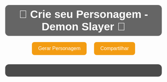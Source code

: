 <!DOCTYPE html><html lang="pt-BR">
<head>
  <meta charset="UTF-8">
  <meta name="viewport" content="width=device-width, initial-scale=1.0">
  <title>Crie seu Personagem - Demon Slayer</title>
  <style>
    body {
      background: url('https://i.imgur.com/zl0vLr1.jpeg') no-repeat center center fixed;
      background-size: cover;
      font-family: 'Arial', sans-serif;
      color: #fff;
      text-align: center;
      padding: 20px;
    }
    h1 {
      font-size: 2.5em;
      margin-bottom: 10px;
      background-color: rgba(0,0,0,0.6);
      display: inline-block;
      padding: 10px 20px;
      border-radius: 12px;
    }
    button {
      margin: 10px;
      padding: 12px 20px;
      font-size: 16px;
      border: none;
      border-radius: 8px;
      cursor: pointer;
      background-color: #f39c12;
      color: white;
    }
    #resultado {
      margin-top: 20px;
      background-color: rgba(0,0,0,0.7);
      padding: 20px;
      border-radius: 12px;
    }
    .atributo {
      font-size: 1.3em;
      margin-bottom: 10px;
    }
  </style>
</head>
<body>
  <h1>🎴 Crie seu Personagem - Demon Slayer 🎴</h1>
  <div>
    <button onclick="sortearPersonagem()">Gerar Personagem</button>
    <button onclick="compartilharPersonagem()">Compartilhar</button>
  </div>  <div id="resultado"></div>  <script>
    const racas = ["Humano", "Oni"];

    const humano = {
      respiracoes: ["Água", "Chama", "Som", "Névoa", "Inseto", "Vento", "Pedra", "Fera", "Amor", "Serpente"],
      ranks: ["Mizunoto", "Mizunoe", "Kanoto", "Kanone", "Tsuchinoto", "Tsuchinoe", "Hashira"],
      armas: ["Nichirin tradicional", "Nichirin dupla", "Foice", "Corrente", "Arco com lâminas"],
      personalidade: ["Calmo", "Explosivo", "Justo", "Vingativo", "Protetor"],
      historia: ["Família morta por Onis", "Treinado por ex-Hashira", "Sobrevivente de vila destruída", "Perdeu irmão para Muzan"],
      caracteristicas: ["Cabelos coloridos", "Olhos diferentes", "Cicatriz marcante", "Marca de caçador"],
      forca: [
        "Derrubaria um Oni com um golpe só",
        "Conseguiria lutar contra uma Lua Superior",
        "Poder equilibrado e técnico",
        "Precisa de ajuda para lutar com Onis medianos",
        "Está começando sua jornada, mas tem potencial"
      ]
    };

    const oni = {
      poder: ["Regeneração absurda", "Manipulação de sombras", "Explosão de sangue", "Controle de ossos", "Manipulação sonora"],
      posicao: ["Sem posição", "Lua Inferior", "Lua Superior"],
      fraqueza: ["Luz solar intensa", "Nichirin vermelha", "Baixa resistência", "Lento em combate", "Instável mentalmente"],
      personalidade: ["Cruel", "Sádico", "Solitário", "Arrogante", "Calculista"],
      historia: ["Transformado por Muzan", "Traído por humanos", "Busca redenção", "Era caçador antes de virar Oni"],
      aparencia: ["Chifres", "Pele escura com marcas", "Olhos brilhantes e vermelhos", "Garras longas", "Forma monstruosa"],
      forca: [
        "Destruiria uma vila sozinho",
        "Enfrentaria 3 caçadores ao mesmo tempo",
        "Rápido e letal",
        "Só luta à noite e se esconde de Hashiras",
        "É fraco, mas esperto"
      ]
    };

    function sortear(array) {
      return array[Math.floor(Math.random() * array.length)];
    }

    function sortearPersonagem() {
      const resultado = document.getElementById("resultado");
      resultado.innerHTML = "";
      const raca = sortear(racas);

      let texto = `<div class='atributo'><strong>Raça:</strong> ${raca}</div>`;

      if (raca === "Humano") {
        texto += `
          <div class='atributo'><strong>Respiração:</strong> ${sortear(humano.respiracoes)}</div>
          <div class='atributo'><strong>Rank:</strong> ${sortear(humano.ranks)}</div>
          <div class='atributo'><strong>Arma:</strong> ${sortear(humano.armas)}</div>
          <div class='atributo'><strong>Personalidade:</strong> ${sortear(humano.personalidade)}</div>
          <div class='atributo'><strong>História:</strong> ${sortear(humano.historia)}</div>
          <div class='atributo'><strong>Características Físicas:</strong> ${sortear(humano.caracteristicas)}</div>
          <div class='atributo'><strong>Nível de Força:</strong> ${sortear(humano.forca)}</div>
        `;
      } else {
        texto += `
          <div class='atributo'><strong>Poder Demoníaco:</strong> ${sortear(oni.poder)}</div>
          <div class='atributo'><strong>Posição:</strong> ${sortear(oni.posicao)}</div>
          <div class='atributo'><strong>Fraqueza:</strong> ${sortear(oni.fraqueza)}</div>
          <div class='atributo'><strong>Personalidade:</strong> ${sortear(oni.personality)}</div>
          <div class='atributo'><strong>História:</strong> ${sortear(oni.historia)}</div>
          <div class='atributo'><strong>Aparência Demoníaca:</strong> ${sortear(oni.aparencia)}</div>
          <div class='atributo'><strong>Nível de Força:</strong> ${sortear(oni.forca)}</div>
        `;
      }

      resultado.innerHTML = texto;
    }

    function compartilharPersonagem() {
      const texto = document.getElementById("resultado").innerText;
      navigator.clipboard.writeText(texto).then(() => {
        alert("Personagem copiado para a área de transferência! Cole onde quiser compartilhar.");
      });
    }
  </script></body>
</html>
